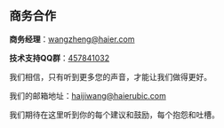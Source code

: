 
## 商务合作

**商务经理**：[wangzheng@haier.com]()

**技术支持QQ群**：[457841032]()



我们相信，只有听到更多您的声音，才能让我们做得更好。


我们的邮箱地址：[haijiwang@haierubic.com]() 


我们期待在这里听到你的每个建议和鼓励，每个抱怨和吐槽。


